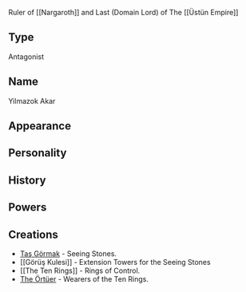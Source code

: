 Ruler of [[Nargaroth]] and Last (Domain Lord) of The [[Üstün Empire]]


## Type 
Antagonist 

## Name 
Yilmazok Akar 

## Appearance

## Personality

## History  

## Powers

## Creations
- [Taş Görmak](Taş%20Görmak.md) - Seeing Stones.
- [[Görüş Kulesi]] - Extension Towers for the Seeing Stones
- [[The Ten Rings]] - Rings of Control.
- [The Örtüer](The%20Örtüer.md)  - Wearers of the Ten Rings.
